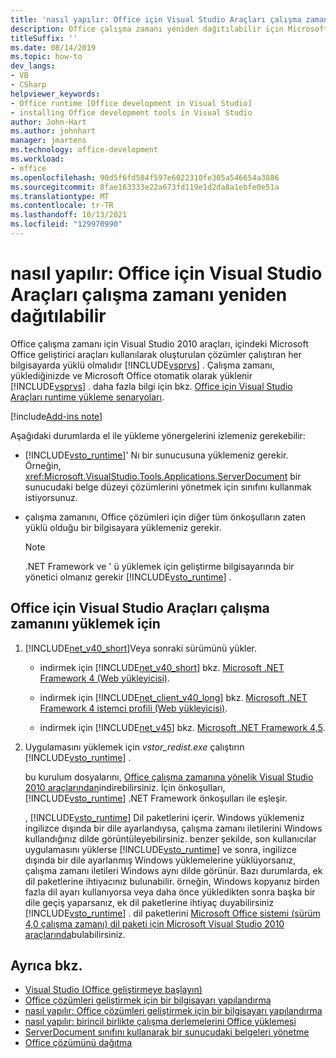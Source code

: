 ```yaml
---
title: 'nasıl yapılır: Office için Visual Studio Araçları çalışma zamanı yeniden dağıtılabilir'
description: Office çalışma zamanı yeniden dağıtılabilir için Microsoft Visual Studio 2010 araçlarını nasıl yükleyebileceğinizi öğrenin.
titleSuffix: ''
ms.date: 08/14/2019
ms.topic: how-to
dev_langs:
- VB
- CSharp
helpviewer_keywords:
- Office runtime [Office development in Visual Studio]
- installing Office development tools in Visual Studio
author: John-Hart
ms.author: johnhart
manager: jmartens
ms.technology: office-development
ms.workload:
- office
ms.openlocfilehash: 90d5f6fd584f597e6022310fe305a546654a3886
ms.sourcegitcommit: 8fae163333e22a673fd119e1d2da8a1ebfe0e51a
ms.translationtype: MT
ms.contentlocale: tr-TR
ms.lasthandoff: 10/13/2021
ms.locfileid: "129970990"
---
```

# <a name="how-to-install-the-visual-studio-tools-for-office-runtime-redistributable"></a>nasıl yapılır: Office için Visual Studio Araçları çalışma zamanı yeniden dağıtılabilir
  Office çalışma zamanı için Visual Studio 2010 araçları, içindeki Microsoft Office geliştirici araçları kullanılarak oluşturulan çözümler çalıştıran her bilgisayarda yüklü olmalıdır [!INCLUDE[vsprvs](../sharepoint/includes/vsprvs-md.md)] . Çalışma zamanı, yüklediğinizde ve Microsoft Office otomatik olarak yüklenir [!INCLUDE[vsprvs](../sharepoint/includes/vsprvs-md.md)] . daha fazla bilgi için bkz. [Office için Visual Studio Araçları runtime yükleme senaryoları](../vsto/visual-studio-tools-for-office-runtime-installation-scenarios.md).

[!include[Add-ins note](includes/addinsnote.md)]

 Aşağıdaki durumlarda el ile yükleme yönergelerini izlemeniz gerekebilir:

- [!INCLUDE[vsto_runtime](../vsto/includes/vsto-runtime-md.md)]' Nı bir sunucusuna yüklemeniz gerekir. Örneğin, <xref:Microsoft.VisualStudio.Tools.Applications.ServerDocument> bir sunucudaki belge düzeyi çözümlerini yönetmek için sınıfını kullanmak istiyorsunuz.

- çalışma zamanını, Office çözümleri için diğer tüm önkoşulların zaten yüklü olduğu bir bilgisayara yüklemeniz gerekir.

    > [!NOTE]
    > .NET Framework ve ' ü yüklemek için geliştirme bilgisayarında bir yönetici olmanız gerekir [!INCLUDE[vsto_runtime](../vsto/includes/vsto-runtime-md.md)] .

## <a name="to-install-the-visual-studio-tools-for-office-runtime"></a>Office için Visual Studio Araçları çalışma zamanını yüklemek için

1. [!INCLUDE[net_v40_short](../sharepoint/includes/net-v40-short-md.md)]Veya sonraki sürümünü yükler.

    - indirmek için [!INCLUDE[net_v40_short](../sharepoint/includes/net-v40-short-md.md)] bkz. [Microsoft .NET Framework 4 (Web yükleyicisi)](https://www.microsoft.com/download/details.aspx?id=17851).

    - indirmek için [!INCLUDE[net_client_v40_long](../vsto/includes/net-client-v40-long-md.md)] bkz. [Microsoft .NET Framework 4 istemci profili (Web yükleyicisi)](https://www.microsoft.com/download/details.aspx?id=17113).

    - indirmek için [!INCLUDE[net_v45](../vsto/includes/net-v45-md.md)] bkz. [Microsoft .NET Framework 4,5](https://www.microsoft.com/download/details.aspx?id=30653).

2. Uygulamasını yüklemek için *vstor_redist.exe* çalıştırın [!INCLUDE[vsto_runtime](../vsto/includes/vsto-runtime-md.md)] .

     bu kurulum dosyalarını, [Office çalışma zamanına yönelik Visual Studio 2010 araçlarından](https://www.microsoft.com/download/details.aspx?id=56961)indirebilirsiniz. İçin önkoşulları, [!INCLUDE[vsto_runtime](../vsto/includes/vsto-runtime-md.md)] .NET Framework önkoşulları ile eşleşir.

     , [!INCLUDE[vsto_runtime](../vsto/includes/vsto-runtime-md.md)] Dil paketlerini içerir. Windows yüklemeniz ingilizce dışında bir dile ayarlandıysa, çalışma zamanı iletilerini Windows kullandığınız dilde görüntüleyebilirsiniz. benzer şekilde, son kullanıcılar uygulamasını yüklerse [!INCLUDE[vsto_runtime](../vsto/includes/vsto-runtime-md.md)] ve sonra, ingilizce dışında bir dile ayarlanmış Windows yüklemelerine yüklüyorsanız, çalışma zamanı iletileri Windows aynı dilde görünür. Bazı durumlarda, ek dil paketlerine ihtiyacınız bulunabilir. örneğin, Windows kopyanız birden fazla dil ayarı kullanıyorsa veya daha önce yükledikten sonra başka bir dile geçiş yaparsanız, ek dil paketlerine ihtiyaç duyabilirsiniz [!INCLUDE[vsto_runtime](../vsto/includes/vsto-runtime-md.md)] . dil paketlerini [Microsoft Office sistemi (sürüm 4,0 çalışma zamanı) dil paketi için Microsoft Visual Studio 2010 araçlarında](https://www.microsoft.com/download/details.aspx?id=54246)bulabilirsiniz.

## <a name="see-also"></a>Ayrıca bkz.
- [Visual Studio &#40;Office geliştirmeye başlayın&#41;](../vsto/getting-started-office-development-in-visual-studio.md)
- [Office çözümleri geliştirmek için bir bilgisayarı yapılandırma](../vsto/configuring-a-computer-to-develop-office-solutions.md)
- [nasıl yapılır: Office çözümleri geliştirmek için bir bilgisayarı yapılandırma](../vsto/how-to-configure-a-computer-to-develop-office-solutions.md)
- [nasıl yapılır: birincil birlikte çalışma derlemelerini Office yüklemesi](../vsto/how-to-install-office-primary-interop-assemblies.md)
- [ServerDocument sınıfını kullanarak bir sunucudaki belgeleri yönetme](../vsto/managing-documents-on-a-server-by-using-the-serverdocument-class.md)
- [Office çözümünü dağıtma](../vsto/deploying-an-office-solution.md)
